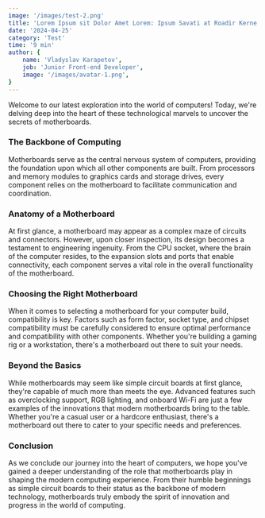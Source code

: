 ```yaml
---
image: '/images/test-2.png'
title: 'Lorem Ipsum sit Dolor Amet Lorem: Ipsum Savati at Roadir Kerne 2 Test'
date: '2024-04-25'
category: 'Test'
time: '9 min'
author: {
	name: 'Vladyslav Karapetov',
	job: 'Junior Front-end Developer',
	image: '/images/avatar-1.png',
}
---
```


Welcome to our latest exploration into the world of computers! Today, we're delving deep into the heart of these technological marvels to uncover the secrets of motherboards.

### The Backbone of Computing

Motherboards serve as the central nervous system of computers, providing the foundation upon which all other components are built. From processors and memory modules to graphics cards and storage drives, every component relies on the motherboard to facilitate communication and coordination.

### Anatomy of a Motherboard

At first glance, a motherboard may appear as a complex maze of circuits and connectors. However, upon closer inspection, its design becomes a testament to engineering ingenuity. From the CPU socket, where the brain of the computer resides, to the expansion slots and ports that enable connectivity, each component serves a vital role in the overall functionality of the motherboard.

### Choosing the Right Motherboard

When it comes to selecting a motherboard for your computer build, compatibility is key. Factors such as form factor, socket type, and chipset compatibility must be carefully considered to ensure optimal performance and compatibility with other components. Whether you're building a gaming rig or a workstation, there's a motherboard out there to suit your needs.

### Beyond the Basics

While motherboards may seem like simple circuit boards at first glance, they're capable of much more than meets the eye. Advanced features such as overclocking support, RGB lighting, and onboard Wi-Fi are just a few examples of the innovations that modern motherboards bring to the table. Whether you're a casual user or a hardcore enthusiast, there's a motherboard out there to cater to your specific needs and preferences.

### Conclusion

As we conclude our journey into the heart of computers, we hope you've gained a deeper understanding of the role that motherboards play in shaping the modern computing experience. From their humble beginnings as simple circuit boards to their status as the backbone of modern technology, motherboards truly embody the spirit of innovation and progress in the world of computing.

